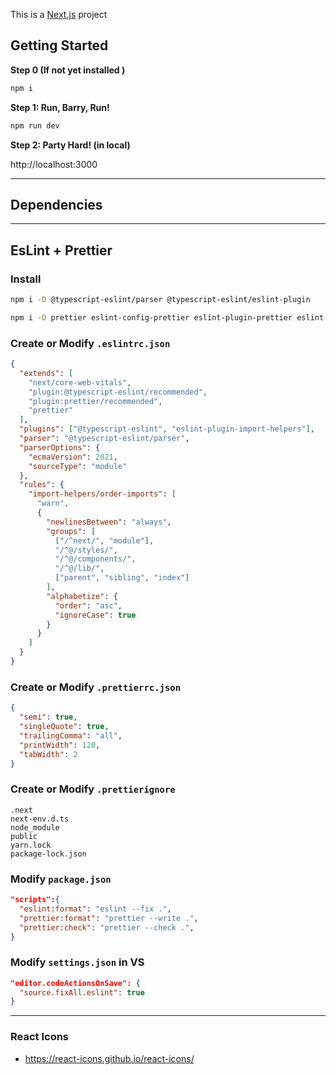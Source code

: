 This is a [Next.js](https://nextjs.org/) project

## Getting Started

**Step 0 (If not yet installed )**

```bash
npm i
```

**Step 1: Run, Barry, Run!**

```bash
npm run dev
```

**Step 2: Party Hard! (in local)**

http://localhost:3000

---

## Dependencies

---
## EsLint + Prettier

### Install

```bash
npm i -D @typescript-eslint/parser @typescript-eslint/eslint-plugin
```

```bash
npm i -D prettier eslint-config-prettier eslint-plugin-prettier eslint-plugin-import-helpers
```

### Create or Modify `.eslintrc.json`

```json
{
  "extends": [
    "next/core-web-vitals",
    "plugin:@typescript-eslint/recommended",
    "plugin:prettier/recommended",
    "prettier"
  ],
  "plugins": ["@typescript-eslint", "eslint-plugin-import-helpers"],
  "parser": "@typescript-eslint/parser",
  "parserOptions": {
    "ecmaVersion": 2021,
    "sourceType": "module"
  },
  "rules": {
    "import-helpers/order-imports": [
      "warn",
      {
        "newlinesBetween": "always",
        "groups": [
          ["/^next/", "module"],
          "/^@/styles/",
          "/^@/components/",
          "/^@/lib/",
          ["parent", "sibling", "index"]
        ],
        "alphabetize": {
          "order": "asc",
          "ignoreCase": true
        }
      }
    ]
  }
}
```

### Create or Modify `.prettierrc.json`

```json
{
  "semi": true,
  "singleQuote": true,
  "trailingComma": "all",
  "printWidth": 120,
  "tabWidth": 2
}
```

### Create or Modify `.prettierignore`

```
.next
next-env.d.ts
node_module
public
yarn.lock
package-lock.json
```

### Modify `package.json`

```json
"scripts":{
  "eslint:format": "eslint --fix .",
  "prettier:format": "prettier --write .",
  "prettier:check": "prettier --check .",
}
```

### Modify `settings.json` in VS

```json
"editor.codeActionsOnSave": {
  "source.fixAll.eslint": true
}
```

---

### React Icons
- https://react-icons.github.io/react-icons/ 
